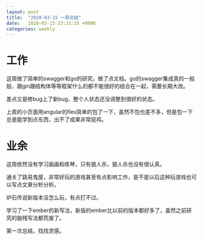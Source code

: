 ```yaml
---
layout: post
title:  "2020-03-15 一周总结"
date:   2020-03-15 23:31:15 +0000
categories: weekly
---
```


# 工作

这周做了简单的swagger和go的研究，做了点文档。go的swagger集成真的一般般，跟gin跟结构体等等框架什么的都不能很好的结合在一起，需要长期大改。

差点又是修bug上了新bug，整个人状态还没调整到很好的状态。

上周的小页面用angular的flex简单的包了一下，虽然不包也差不多，但是包一下总是能学到点东西，出不了成果非常捉鸡。

# 业余

这周依然没有学习画画和练琴，只有狼人杀，狼人杀也没有很认真。

通关了路易鬼屋，非常好玩的游戏甚至有点影响工作，是不是以后这种玩游戏也可以写点文章分析分析。

炉石传说新版本没怎么玩，有点打不过。

学习了一下ember的新写法，新版的ember比以前的版本都好多了，虽然之前研究的脑残写法都荒废了。

第一次总结，找找灵感。
